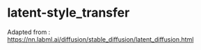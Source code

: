 # latent-style_transfer
Adapted from : https://nn.labml.ai/diffusion/stable_diffusion/latent_diffusion.html